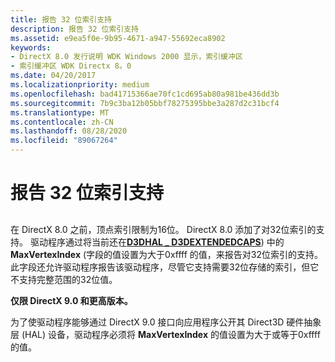 ```yaml
---
title: 报告 32 位索引支持
description: 报告 32 位索引支持
ms.assetid: e9ea5f0e-9b95-4671-a947-55692eca8902
keywords:
- DirectX 8.0 发行说明 WDK Windows 2000 显示，索引缓冲区
- 索引缓冲区 WDK Directx 8。0
ms.date: 04/20/2017
ms.localizationpriority: medium
ms.openlocfilehash: bad41715366ae70fc1cd695ab80a981be436dd3b
ms.sourcegitcommit: 7b9c3ba12b05bbf78275395bbe3a287d2c31bcf4
ms.translationtype: MT
ms.contentlocale: zh-CN
ms.lasthandoff: 08/28/2020
ms.locfileid: "89067264"
---
```

# <a name="reporting-support-for-32-bit-indices"></a>报告 32 位索引支持


## <span id="ddk_reporting_support_for_32_bit_indices_gg"></span><span id="DDK_REPORTING_SUPPORT_FOR_32_BIT_INDICES_GG"></span>


在 DirectX 8.0 之前，顶点索引限制为16位。 DirectX 8.0 添加了对32位索引的支持。 驱动程序通过将当前还在[**D3DHAL \_ D3DEXTENDEDCAPS**](/windows-hardware/drivers/ddi/d3dhal/ns-d3dhal-_d3dhal_d3dextendedcaps)) 中的**MaxVertexIndex** (字段的值设置为大于0xffff 的值，来报告对32位索引的支持。 此字段还允许驱动程序报告该驱动程序，尽管它支持需要32位存储的索引，但它不支持完整范围的32位值。

**仅限 DirectX 9.0 和更高版本。**

 

为了使驱动程序能够通过 DirectX 9.0 接口向应用程序公开其 Direct3D 硬件抽象层 (HAL) 设备，驱动程序必须将 **MaxVertexIndex** 的值设置为大于或等于0xffff 的值。
 

